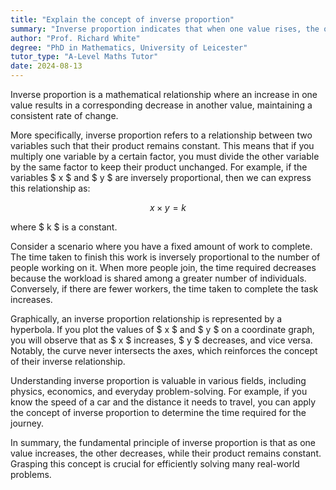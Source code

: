 ```yaml
---
title: "Explain the concept of inverse proportion"
summary: "Inverse proportion indicates that when one value rises, the other value falls correspondingly, demonstrating a consistent relationship where their product remains constant."
author: "Prof. Richard White"
degree: "PhD in Mathematics, University of Leicester"
tutor_type: "A-Level Maths Tutor"
date: 2024-08-13
---
```


Inverse proportion is a mathematical relationship where an increase in one value results in a corresponding decrease in another value, maintaining a consistent rate of change.

More specifically, inverse proportion refers to a relationship between two variables such that their product remains constant. This means that if you multiply one variable by a certain factor, you must divide the other variable by the same factor to keep their product unchanged. For example, if the variables $ x $ and $ y $ are inversely proportional, then we can express this relationship as:

$$
x \times y = k
$$

where $ k $ is a constant.

Consider a scenario where you have a fixed amount of work to complete. The time taken to finish this work is inversely proportional to the number of people working on it. When more people join, the time required decreases because the workload is shared among a greater number of individuals. Conversely, if there are fewer workers, the time taken to complete the task increases.

Graphically, an inverse proportion relationship is represented by a hyperbola. If you plot the values of $ x $ and $ y $ on a coordinate graph, you will observe that as $ x $ increases, $ y $ decreases, and vice versa. Notably, the curve never intersects the axes, which reinforces the concept of their inverse relationship.

Understanding inverse proportion is valuable in various fields, including physics, economics, and everyday problem-solving. For example, if you know the speed of a car and the distance it needs to travel, you can apply the concept of inverse proportion to determine the time required for the journey.

In summary, the fundamental principle of inverse proportion is that as one value increases, the other decreases, while their product remains constant. Grasping this concept is crucial for efficiently solving many real-world problems.
    